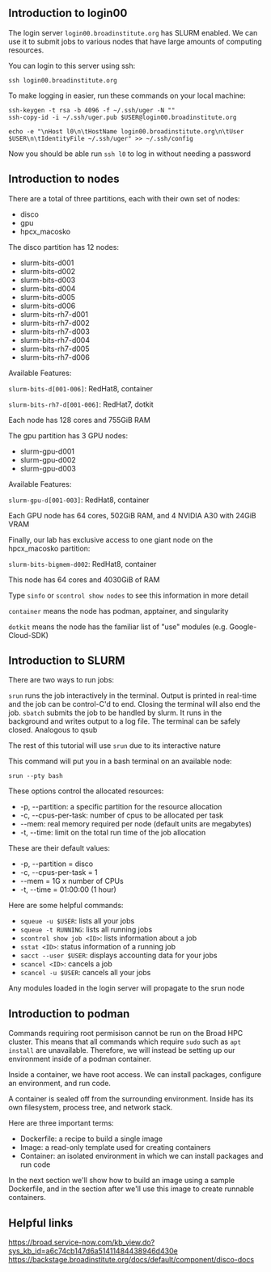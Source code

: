 Introduction to login00
-----------------------

The login server `login00.broadinstitute.org` has SLURM enabled. We can use it to submit jobs to various nodes that have large amounts of computing resources.
 
You can login to this server using ssh:

``` ssh login00.broadinstitute.org ```

To make logging in easier, run these commands on your local machine:

```
ssh-keygen -t rsa -b 4096 -f ~/.ssh/uger -N ""
ssh-copy-id -i ~/.ssh/uger.pub $USER@login00.broadinstitute.org
```
```
echo -e "\nHost l0\n\tHostName login00.broadinstitute.org\n\tUser $USER\n\tIdentityFile ~/.ssh/uger" >> ~/.ssh/config
```

Now you should be able run `ssh l0` to log in without needing a password

Introduction to nodes
---------------------

There are a total of three partitions, each with their own set of nodes:
* disco
* gpu
* hpcx_macosko

The disco partition has 12 nodes:
* slurm-bits-d001
* slurm-bits-d002
* slurm-bits-d003
* slurm-bits-d004
* slurm-bits-d005
* slurm-bits-d006
* slurm-bits-rh7-d001
* slurm-bits-rh7-d002
* slurm-bits-rh7-d003
* slurm-bits-rh7-d004
* slurm-bits-rh7-d005
* slurm-bits-rh7-d006

Available Features:

`slurm-bits-d[001-006]`: RedHat8, container

`slurm-bits-rh7-d[001-006]`: RedHat7, dotkit

Each node has 128 cores and 755GiB RAM

The gpu partition has 3 GPU nodes:
* slurm-gpu-d001
* slurm-gpu-d002
* slurm-gpu-d003

Available Features:

`slurm-gpu-d[001-003]`: RedHat8, container

Each GPU node has 64 cores, 502GiB RAM, and 4 NVIDIA A30 with 24GiB VRAM

Finally, our lab has exclusive access to one giant node on the hpcx_macosko partition:

`slurm-bits-bigmem-d002`: RedHat8, container

This node has 64 cores and 4030GiB of RAM

Type `sinfo` or `scontrol show nodes` to see this information in more detail

`container` means the node has podman, apptainer, and singularity

`dotkit` means the node has the familiar list of "use" modules (e.g. Google-Cloud-SDK)

Introduction to SLURM
---------------------

There are two ways to run jobs:

`srun` runs the job interactively in the terminal. Output is printed in real-time and the job can be control-C'd to end. Closing the terminal will also end the job.
`sbatch` submits the job to be handled by slurm. It runs in the background and writes output to a log file. The terminal can be safely closed. Analogous to qsub

The rest of this tutorial will use `srun` due to its interactive nature

This command will put you in a bash terminal on an available node:

```srun --pty bash```

These options control the allocated resources:
* -p, --partition: a specific partition for the resource allocation
* -c, --cpus-per-task: number of cpus to be allocated per task
* --mem: real memory required per node (default units are megabytes)
* -t, --time: limit on the total run time of the job allocation

These are their default values:
* -p, --partition = disco
* -c, --cpus-per-task = 1
* --mem = 1G x number of CPUs
* -t, --time = 01:00:00 (1 hour)

Here are some helpful commands:
* `squeue -u $USER`: lists all your jobs
* `squeue -t RUNNING`: lists all running jobs
* `scontrol show job <ID>`: lists information about a job
* `sstat <ID>`: status information of a running job
* `sacct --user $USER`:  displays accounting data for your jobs
* `scancel <ID>`: cancels a job
* `scancel -u $USER`: cancels all your jobs

Any modules loaded in the login server will propagate to the srun node

Introduction to podman
----------------------

Commands requiring root permisison cannot be run on the Broad HPC cluster. This means that all commands which require `sudo` such as `apt install` are unavailable. Therefore, we will instead be setting up our environment inside of a podman container.

Inside a container, we have root access. We can install packages, configure an environment, and run code.

A container is sealed off from the surrounding environment.
Inside has its own filesystem, process tree, and network stack. 

Here are three important terms:
* Dockerfile: a recipe to build a single image
* Image: a read-only template used for creating containers
* Container: an isolated environment in which we can install packages and run code

In the next section we'll show how to build an image using a sample Dockerfile, and in the section after we'll use this image to create runnable containers.

Helpful links
-------------
https://broad.service-now.com/kb_view.do?sys_kb_id=a6c74cb147d6a51411484438946d430e
https://backstage.broadinstitute.org/docs/default/component/disco-docs
